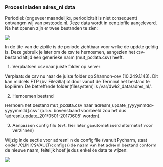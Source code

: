 ### Proces inladen adres_nl data

Periodiek (ongeveer maandelijks, periodiciteit is niet consequent) ontvangen wij van postcode.nl. 
Deze data wordt in een zipfile aangeleverd. Na het openen zijn er twee bestanden te zien:

![](https://github.com/NLHEALTHCARE/FHIRVAULT/blob/2.0.1-zomerwendesprint-test/mappings/adres_nl/images/folder_adresnl.png)

In de titel van de zipfile is de periode zichtbaar voor welke de update geldig is. Deze gebruik je later om de csv te hernoemen, aangezien het csv-bestand altijd een generieke naam (mut_pcdata.csv) heeft.  

1. Verplaatsen csv naar juiste folder op server

Verplaats de csv nu naar de juiste folder op Shannon-dev (10.249.1.143). Dit kan middels FTP (bv. Filezilla) of door vanuit de Terminal het bestand te kopiëren. De betreffende folder (filesystem) is /var/dwh2_data/adres_nl/.

2. Hernoemen bestand

Hernoem het bestand mut_pcdata.csv naar 'adresnl_update_[yyyymmdd-yyyymmdd].csv' (o.b.v. bovenstaand voorbeeld zou het dus 'adresnl_update_20170501-20170605' worden). 

3. Aanpassen config file (evt. hier later geautomatiseerd alternatief voor verzinnen)

Wijzig in de sectie voor adresnl in de config file (vanuit Pycharm, staat onder /CLINICSVAULT/configs/) de naam van het adresnl bestand conform de nieuwe naam, feitelijk hoef je dus enkel de data te wijzen:

![](https://github.com/NLHEALTHCARE/FHIRVAULT/blob/2.0.1-zomerwendesprint-test/mappings/adres_nl/images/wijzig_config_file.png)

